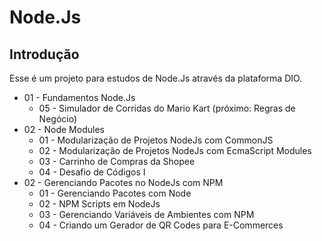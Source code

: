 # Node.Js

## Introdução

Esse é um projeto para estudos de Node.Js através da plataforma DIO.

* 01 - Fundamentos Node.Js
    * 05 - Simulador de Corridas do Mario Kart (próximo: Regras de Negócio)
* 02 - Node Modules
    * 01 - Modularização de Projetos NodeJs com CommonJS
    * 02 - Modularização de Projetos NodeJs com EcmaScript Modules
    * 03 - Carrinho de Compras da Shopee
    * 04 - Desafio de Códigos I
* 02 - Gerenciando Pacotes no NodeJs com NPM
    * 01 - Gerenciando Pacotes com Node
    * 02 - NPM Scripts em NodeJs
    * 03 - Gerenciando Variáveis de Ambientes com NPM
    * 04 - Criando um Gerador de QR Codes para E-Commerces
